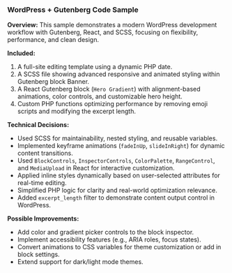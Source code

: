 ### WordPress + Gutenberg Code Sample

**Overview:**
This sample demonstrates a modern WordPress development workflow with Gutenberg, React, and SCSS, focusing on flexibility, performance, and clean design.

**Included:**
1. A full-site editing template using a dynamic PHP date.
2. A SCSS file showing advanced responsive and animated styling within Gutenberg block Banner.
3. A React Gutenberg block (`Hero Gradient`) with alignment-based animations, color controls, and customizable hero height.
4. Custom PHP functions optimizing performance by removing emoji scripts and modifying the excerpt length.

**Technical Decisions:**
- Used SCSS for maintainability, nested styling, and reusable variables.
- Implemented keyframe animations (`fadeInUp`, `slideInRight`) for dynamic content transitions.
- Used `BlockControls`, `InspectorControls`, `ColorPalette`, `RangeControl`, and `MediaUpload` in React for interactive customization.
- Applied inline styles dynamically based on user-selected attributes for real-time editing.
- Simplified PHP logic for clarity and real-world optimization relevance.
- Added `excerpt_length` filter to demonstrate content output control in WordPress.

**Possible Improvements:**
- Add color and gradient picker controls to the block inspector.
- Implement accessibility features (e.g., ARIA roles, focus states).
- Convert animations to CSS variables for theme customization or add in block settings.
- Extend support for dark/light mode themes.
